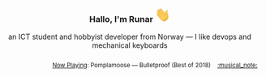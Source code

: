 <h3 align="center">Hallo, I'm Runar <img src="./assets/wave.gif" width="30px" height="30px"></h3>

<div align="center">an ICT student and hobbyist developer from Norway — I like devops and mechanical keyboards</div>

<br/>
<div align="right"><sub>
  <a href="https://www.last.fm/user/runarsf">Now Playing</a>: Pomplamoose &mdash; Bulletproof (Best of 2018) &nbsp;&nbsp; <a href="https:&#x2F;&#x2F;www.last.fm&#x2F;music&#x2F;Pomplamoose&#x2F;_&#x2F;Bulletproof">:musical_note:</a>
</sub></div>

